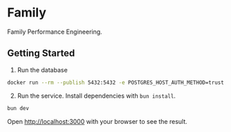 # Family

Family Performance Engineering.

## Getting Started

1. Run the database

```bash
docker run --rm --publish 5432:5432 -e POSTGRES_HOST_AUTH_METHOD=trust -e POSTGRES_DB=family postgres
```

2. Run the service. Install dependencies with `bun install`.

```bash
bun dev
```

Open [http://localhost:3000](http://localhost:3000) with your browser to see the result.
